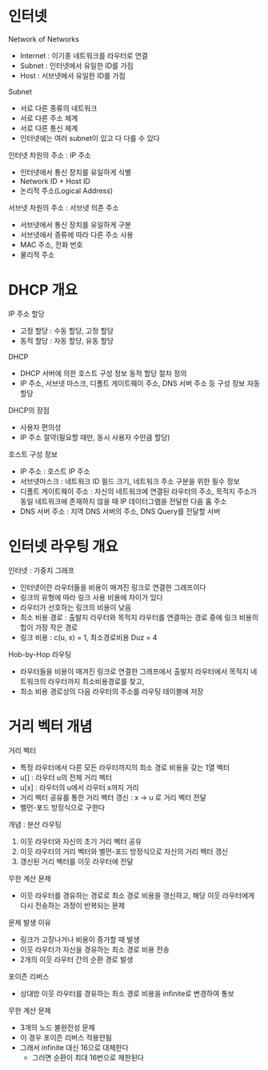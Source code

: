 # 인터넷
Network of Networks
* Internet : 이기종 네트워크를 라우터로 연결
* Subnet : 인터넷에서 유일한 ID를 가짐
* Host : 서브넷에서 유일한 ID를 가짐

Subnet
* 서로 다른 종류의 네트워크
* 서로 다른 주소 체계
* 서로 다른 통신 체계
* 인터넷에는 여러 subnet이 있고 다 다를 수 있다


인터넷 차원의 주소 : IP 주소
* 인터넷에서 통신 장치를 유일하게 식별
* Network ID + Host ID
* 논리적 주소(Logical Address)

서브넷 차원의 주소 : 서브넷 의존 주소
* 서브넷에서 통신 장치를 유일하게 구분
* 서브넷에서 종류에 따라 다른 주소 사용
* MAC 주소, 전화 번호
* 물리적 주소


# DHCP 개요
IP 주소 할당
* 고정 할당 : 수동 할당, 고정 할당
* 동적 할당 : 자동 할당, 유동 할당

DHCP
* DHCP 서버에 의한 호스트 구성 정보 동적 할당 절차 정의
* IP 주소, 서브넷 마스크, 디폴트 게이트웨이 주소, DNS 서버 주소 등 구성 정보 자동 할당

DHCP의 장점
* 사용자 편의성
* IP 주소 절약(필요할 때만, 동시 사용자 수만큼 할당)

호스트 구성 정보
* IP 주소 : 호스트 IP 주소
* 서브넷마스크 : 네트워크 ID 필드 크기, 네트워크 주소 구분을 위한 필수 정보
* 디폴트 게이트웨이 주소 : 자신의 네트워크에 연결된 라우터의 주소, 목적지 주소가 동일 네트워크에 존재하지 않을 때 IP 데이터그램을 전달한 다음 홉 주소
* DNS 서버 주소 : 지역 DNS 서버의 주소, DNS Query를 전달할 서버


# 인터넷 라우팅 개요
인터넷 : 가중치 그래프
* 인터넷이란 라우터들을 비용이 매겨진 링크로 연결한 그래프이다
* 링크의 유형에 따라 링크 사용 비용에 차이가 있다
* 라우터가 선호하는 링크의 비용이 낮음
* 최소 비용 경로 : 출발지 라우터와 목적지 라우터를 연결하는 경로 중에 링크 비용의 합이 가장 작은 경로
* 링크 비용 : c(u, x) = 1, 최소경로비용 Duz = 4

Hob-by-Hop 라우팅
* 라우터들을 비용이 매겨진 링크로 연결한 그래프에서 출발지 라우터에서 목적지 네트워크의 라우터까지 최소비용경로를 찾고,
* 최소 비용 경로상의 다음 라우터의 주소를 라우팅 테이블에 저장

# 거리 벡터 개념
거리 벡터
* 특정 라우터에서 다른 모든 라우터까지의 최소 경로 비용을 갖는 1열 벡터
* u[] : 라우터 u의 전체 거리 벡터
* u[x] : 라우터의 u에서 라우터 x까지 거리
* 거리 벡터 공유를 통한 거리 벡터 갱신 : x -> u 로 거리 벡터 전달
* 벨먼-포드 방정식으로 구한다

개념 : 분산 라우팅
1. 이웃 라우터와 자신의 초기 거리 벡터 공유
2. 이웃 라우터의 거리 벡터와 벨먼-포드 방정식으로 자신의 거리 벡터 갱신
3. 갱신된 거리 벡터를 이웃 라우터에 전달

무한 계산 문제
* 이웃 라우터를 경유하는 경로로 최소 경로 비용을 갱신하고, 해당 이웃 라우터에게 다시 전송하는 과정이 반복되는 문제

문제 발생 이유
* 링크가 고장나거나 비용이 증가할 때 발생
* 이웃 라우터가 자신을 경유하는 최소 경로 비용 전송
* 2개의 이웃 라우터 간의 순환 경로 발생

포이즌 리버스
* 상대방 이웃 라우터를 경유하는 최소 경로 비용을 infinite로 변경하여 통보

무한 계산 문제
* 3개의 노드 불완전성 문제
* 이 경우 포이즌 리버스 적용안됨
* 그래서 infinite 대신 16으로 대체한다
    * 그러면 순환이 최대 16번으로 제한된다



